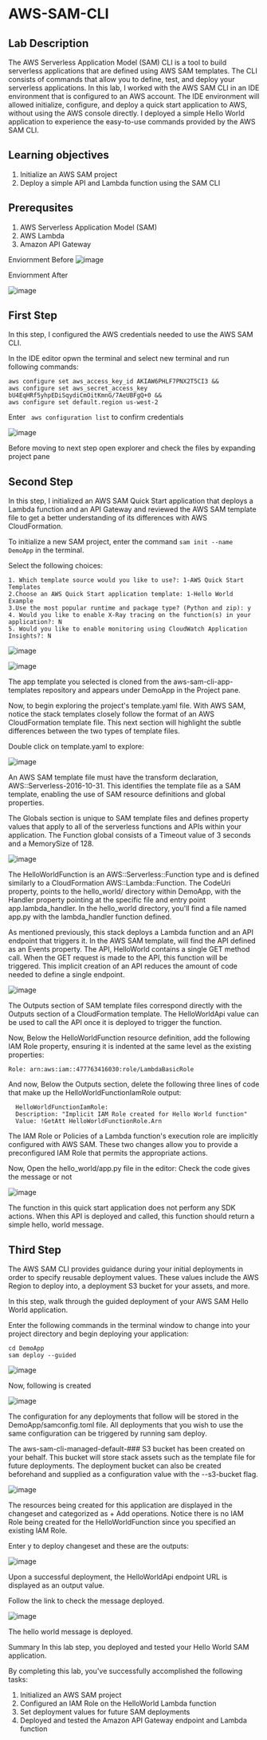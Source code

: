 # AWS-SAM-CLI

## Lab Description

The AWS Serverless Application Model (SAM) CLI is a tool to build serverless applications that are defined using AWS SAM templates. The CLI consists of commands that allow you to define, test, and deploy your serverless applications.
In this lab, I worked with the AWS SAM CLI in an IDE environment that is configured to an AWS account. The IDE environment will allowed initialize, configure, and deploy a quick start application to AWS, without using the AWS console directly. I deployed a simple Hello World application to experience the easy-to-use commands provided by the AWS SAM CLI.

## Learning objectives

1. Initialize an AWS SAM project
2. Deploy a simple API and Lambda function using the SAM CLI

## Prerequsites

1. AWS Serverless Application Model (SAM)
2. AWS Lambda
3. Amazon API Gateway

Enviornment Before
![image](https://github.com/sai09kumar/AWS-SAM-CLI/assets/124625853/099b19d6-8f25-4267-8471-28ffcc082b21)

Enviornment After

![image](https://github.com/sai09kumar/AWS-SAM-CLI/assets/124625853/dc2ed516-4229-4434-b3dd-98b7e3372a9b)

## First Step

In this step, I configured the AWS credentials needed to use the AWS SAM CLI.

In the IDE editor opwn the terminal and select new terminal and run following commands:
```
aws configure set aws_access_key_id AKIAW6PHLF7PNX2T5CI3 &&
aws configure set aws_secret_access_key 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 &&
aws configure set default.region us-west-2
```
Enter ``` aws configuration list``` to confirm credentials

![image](https://github.com/sai09kumar/AWS-SAM-CLI/assets/124625853/cf281897-0b69-46f0-af5d-87910d728a33)

Before moving to next step open explorer and check the files by expanding project pane

## Second Step

In this step, I initialized an AWS SAM Quick Start application that deploys a Lambda function and an API Gateway and reviewed the AWS SAM template file to get a better understanding of its differences with AWS CloudFormation.

To initialize a new SAM project, enter the command ```sam init --name DemoApp``` in the terminal.

Select the following choices:

```
1. Which template source would you like to use?: 1-AWS Quick Start Templates
2.Choose an AWS Quick Start application template: 1-Hello World Example
3.Use the most popular runtime and package type? (Python and zip): y
4. Would you like to enable X-Ray tracing on the function(s) in your application?: N
5. Would you like to enable monitoring using CloudWatch Application Insights?: N
```
![image](https://github.com/sai09kumar/AWS-SAM-CLI/assets/124625853/ca1c7d63-bce4-46a0-bc85-a15eb10c60ba)



![image](https://github.com/sai09kumar/AWS-SAM-CLI/assets/124625853/7ade620c-3d49-4010-99f9-b9db62ffd4f8)

The app template you selected is cloned from the aws-sam-cli-app-templates repository and appears under DemoApp in the Project pane.

Now, to begin exploring the project's template.yaml file. With AWS SAM,  notice the stack templates closely follow the format of an AWS CloudFormation template file. This next section will highlight the subtle differences between the two types of template files.

Double click on template.yaml to explore:

![image](https://github.com/sai09kumar/AWS-SAM-CLI/assets/124625853/67a71096-a3b0-4c76-9c9e-11bab51538a0)

An AWS SAM template file must have the transform declaration, AWS::Serverless-2016-10-31. This identifies the template file as a SAM template, enabling the use of SAM resource definitions and global properties.

The Globals section is unique to SAM template files and defines property values that apply to all of the serverless functions and APIs within your application. The Function global consists of a Timeout value of 3 seconds and a MemorySize of 128.


![image](https://github.com/sai09kumar/AWS-SAM-CLI/assets/124625853/2f233e0d-af16-4b55-9a4f-3f1097b4dcef)

The HelloWorldFunction is an AWS::Serverless::Function type and is defined similarly to a CloudFormation AWS::Lambda::Function. The CodeUri property, points to the hello_world/ directory within DemoApp, with the Handler property pointing at the specific file and entry point app.lambda_handler. In the hello_world directory, you'll find a file named app.py with the lambda_handler function defined.

As mentioned previously, this stack deploys a Lambda function and an API endpoint that triggers it. In the AWS SAM template, will find the API defined as an Events property. The API, HelloWorld contains a single GET method call. When the GET request is made to the API, this function will be triggered. This implicit creation of an API reduces the amount of code needed to define a single endpoint.


![image](https://github.com/sai09kumar/AWS-SAM-CLI/assets/124625853/fee4cc3b-0f64-4bb8-9ed9-b289a3e4098c)

The Outputs section of SAM template files correspond directly with the Outputs section of a CloudFormation template. The HelloWorldApi value can be used to call the API once it is deployed to trigger the function.

Now, Below the HelloWorldFunction resource definition, add the following IAM Role property, ensuring it is indented at the same level as the existing properties:

```Role: arn:aws:iam::477763416030:role/LambdaBasicRole```

And now, Below the Outputs section, delete the following three lines of code that make up the HelloWorldFunctionIamRole output:
```
  HelloWorldFunctionIamRole:
  Description: "Implicit IAM Role created for Hello World function"
  Value: !GetAtt HelloWorldFunctionRole.Arn
```
The IAM Role or Policies of a Lambda function's execution role are implicitly configured with AWS SAM. These two changes allow you to provide a preconfigured IAM Role that permits the appropriate actions.

Now,
Open the hello_world/app.py file in the editor:
Check the code gives the message or not

![image](https://github.com/sai09kumar/AWS-SAM-CLI/assets/124625853/a14f72e8-5066-4c22-ba85-40f43ed20d0e)

The function in this quick start application does not perform any SDK actions. When this API is deployed and called, this function should return a simple hello, world message.


## Third Step

The AWS SAM CLI provides guidance during your initial deployments in order to specify reusable deployment values. These values include the AWS Region to deploy into, a deployment S3 bucket for your assets, and more.

In this step,  walk through the guided deployment of your AWS SAM Hello World application.

Enter the following commands in the terminal window to change into your project directory and begin deploying your application:
```
cd DemoApp
sam deploy --guided
```

![image](https://github.com/sai09kumar/AWS-SAM-CLI/assets/124625853/0d132804-7196-4170-bb02-3ec462a9c42c)

Now, following is created

![image](https://github.com/sai09kumar/AWS-SAM-CLI/assets/124625853/11440621-7637-4575-8dfd-b2751e0e004a)

The configuration for any deployments that follow will be stored in the DemoApp/samconfig.toml file. All deployments that you wish to use the same configuration can be triggered by running sam deploy.

The aws-sam-cli-managed-default-### S3 bucket has been created on your behalf. This bucket will store stack assets such as the template file for future deployments. The deployment bucket can also be created beforehand and supplied as a configuration value with the --s3-bucket flag.

![image](https://github.com/sai09kumar/AWS-SAM-CLI/assets/124625853/17e608ea-41b0-4a57-a2bb-81107b37eef7)

The resources being created for this application are displayed in the changeset and categorized as + Add operations. Notice there is no IAM Role being created for the HelloWorldFunction since you specified an existing IAM Role.

Enter y to deploy changeset and these are the outputs:

![image](https://github.com/sai09kumar/AWS-SAM-CLI/assets/124625853/5dd4e7b9-4742-49a8-b51c-cc8216dcbea4)

Upon a successful deployment, the HelloWorldApi endpoint URL is displayed as an output value.

Follow the link to check the message deployed.

![image](https://github.com/sai09kumar/AWS-SAM-CLI/assets/124625853/4a81635e-9a90-4b5c-90e1-e5e9d3ee7e19)

The hello world message is deployed.

Summary
In this lab step, you deployed and tested your Hello World SAM application.

By completing this lab, you've successfully accomplished the following tasks:

1. Initialized an AWS SAM project
2. Configured an IAM Role on the HelloWorld Lambda function
3. Set deployment values for future SAM deployments
4. Deployed and tested the Amazon API Gateway endpoint and Lambda function














